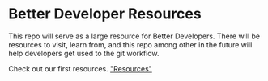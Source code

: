 # Better Developer Resources 
This repo will serve as a large resource for Better Developers. There will be resources to visit, learn from, and this repo among other in the future will help developers get used to the git workflow.

Check out our first resources. ["Resources"](Resources\%20and\%20Tools/README.md#)
